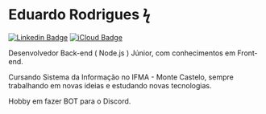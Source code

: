 
# Eduardo Rodrigues ϟ

[![Linkedin Badge](https://img.shields.io/badge/-Eduardo%20Rodrigues-1d62e0?style=flat-square&logo=Linkedin&logoColor=white&link=https://www.linkedin.com/in/eduardo-rodrigues-155ba81a8/)]([https://www.linkedin.com/in/eduardo-rodrigues-155ba81a8/) [![iCloud Badge](https://img.shields.io/badge/-Eduardo%20Rodrigues-1d62e0?style=flat-square&logo=iCloud&logoColor=white&link=mailto:eduardorodrigues011@icloud.com)](mailto:eduardorodrigues011@icloud.com)

Desenvolvedor Back-end ( Node.js ) Júnior, com conhecimentos em Front-end.

Cursando Sistema da Informação no IFMA - Monte Castelo, sempre trabalhando em novas ideias e estudando novas tecnologias.


Hobby em fazer BOT para o Discord.
